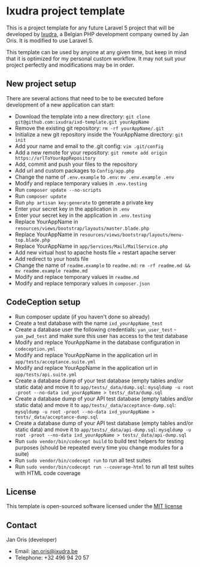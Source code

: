Ixudra project template
============================================
                                            
This is a project template for any future Laravel 5 project that will be developed by [Ixudra](http://ixudra.be), a Belgian PHP development company owned by Jan Oris. It is modified to use Laravel 5.

This template can be used by anyone at any given time, but keep in mind that it is optimized for my personal custom workflow. It may not suit your project perfectly and modifications may be in order.



## New project setup
 
There are several actions that need to be to be executed before development of a new application can start:

 - Download the template into a new directory: `git clone git@github.com:ixudra/ixd-template.git yourAppName`
 - Remove the existing git repository: `rm -rf yourAppName/.git`
 - Initialize a new git repository inside the YourAppName directory: `git init`
 - Add your name and email to the .git config: `vim .git/config`
 - Add a new remote for your repository: `git remote add origin https://urlToYourAppRepository`
 - Add, commit and push your files to the repository
 - Add url and custom packages to `Config/app.php`
 - Change the name of `.env.example` to `.env`: `mv .env.example .env`
 - Modify and replace temporary values in `.env.testing`
 - Run `composer update --no-scripts`
 - Run `composer update`
 - Run `php artisan key:generate` to generate a private key
 - Enter your secret key in the application in `.env`
 - Enter your secret key in the application in `.env.testing`
 - Replace YourAppName in `resources/views/bootstrap/layouts/master.blade.php`
 - Replace YourAppName in `resources/views/bootstrap/layouts/menu-top.blade.php`
 - Replace YourAppName in `app/Services/Mail/MailService.php`
 - Add new virtual host to apache hosts file + restart apache server
 - Add redirect to your hosts file
 - Change the name of `readme.example` to `readme.md`: `rm -rf readme.md && mv readme.example readme.md`
 - Modify and replace temporary values in `readme.md`
 - Modify and replace temporary values in `composer.json`



## CodeCeption setup

 - Run composer update (if you haven't done so already)
 - Create a test database with the name `ixd_yourAppName_test`
 - Create a database user the following credentials: `yan_user_test` - `yan_pwd_test` and make sure this user has access to the test database
 - Modify and replace YourAppName in the database configuration in `codeception.yml`
 - Modify and replace YourAppName in the application url in `app/tests/acceptance.suite.yml`
 - Modify and replace YourAppName in the application url in `app/tests/api.suite.yml`
 - Create a database dump of your test database (empty tables and/or static data) and move it to `app/tests/_data/dump.sql`: `mysqldump -u root -proot --no-data ixd_yourAppName > tests/_data/dump.sql`
 - Create a database dump of your API test database (empty tables and/or static data) and move it to `app/tests/_data/acceptance-dump.sql`: `mysqldump -u root -proot --no-data ixd_yourAppName > tests/_data/acceptance-dump.sql`
 - Create a database dump of your API test database (empty tables and/or static data) and move it to `app/tests/_data/api-dump.sql`: `mysqldump -u root -proot --no-data ixd_yourAppName > tests/_data/api-dump.sql`
 - Run `sudo vendor/bin/codecept build` to build test helpers for testing purposes (should be repeated every time you change modules for a suite)
 - Run `sudo vendor/bin/codecept run` to run all test suites
 - Run `sudo vendor/bin/codecept run --coverage-html` to run all test suites with HTML code coverage



## License

This template is open-sourced software licensed under the [MIT license](http://opensource.org/licenses/MIT)



## Contact

Jan Oris (developer)

- Email: jan.oris@ixudra.be
- Telephone: +32 496 94 20 57

